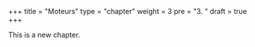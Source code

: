 +++
title = "Moteurs"
type = "chapter"
weight = 3
pre = "3. "
draft = true
+++

This is a new chapter.